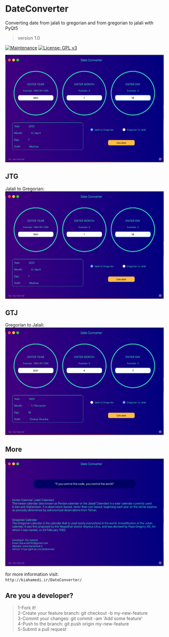 # DateConverter
Converting date from jalali to gregorian and from gregorian to jalali with PyQt5
> version 1.0

[![Maintenance](https://img.shields.io/badge/Maintained%3F-yes-green.svg)](https://GitHub.com/Naereen/StrapDown.js/graphs/commit-activity)
[![License: GPL v3](https://img.shields.io/badge/License-GPLv3-blue.svg)](https://www.gnu.org/licenses/gpl-3.0)

![alt text](https://raw.githubusercontent.com/kiahamedi/DateConverter/main/screens/screen1.png)


## JTG
Jalali to Gregorian:<br>
![alt text](https://raw.githubusercontent.com/kiahamedi/DateConverter/main/screens/screen1.png)


## GTJ
Gregorian to Jalali:<br>
![alt text](https://raw.githubusercontent.com/kiahamedi/DateConverter/main/screens/screen2.png)


## More
![alt text](https://raw.githubusercontent.com/kiahamedi/DateConverter/main/screens/screen3.png)

for more information visit:<br>
`http://kiahamedi.ir/DateConverter/`

## Are you a developer?
> 1-Fork it!</br>
> 2-Create your feature branch: git checkout -b my-new-feature</br>
> 3-Commit your changes: git commit -am 'Add some feature'</br>
> 4-Push to the branch: git push origin my-new-feature</br>
> 5-Submit a pull request</br>
